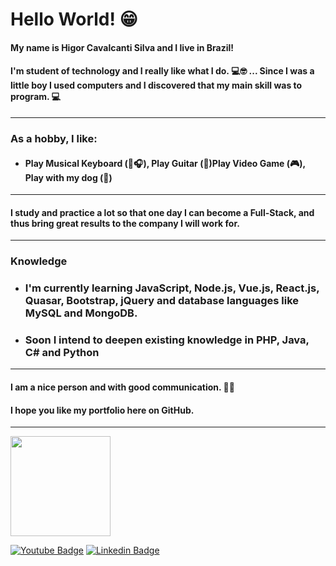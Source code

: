 # Hello World! 😁

#### My name is Higor Cavalcanti Silva and I live in Brazil!

#### I'm student of technology and I really like what I do. 💻🤓 ... Since I was a little boy I used computers and I discovered that my main skill was to program. 💻
---------------------------------------------------------
### **As a hobby, I like:**
- #### Play Musical Keyboard (🎹🎧), Play Guitar (🎸)Play Video Game (🎮), Play with my dog (🐶)
---------------------------------------------------------
#### **I study and practice a lot so that one day I can become a Full-Stack, and thus bring great results to the company I will work for.**
---------------------------------------------------------
### **Knowledge**

- ### I'm currently learning JavaScript, Node.js, Vue.js, React.js, Quasar, Bootstrap, jQuery and database languages ​​like MySQL and MongoDB.

- ### Soon I intend to deepen existing knowledge in PHP, Java, C# and Python
---------------------------------------------------------
#### I am a nice person and with good communication. 🙂😉

#### I hope you like my portfolio here on GitHub.
--------------------------------------------------------

[<img src="https://news.comschool.com.br/wp-content/uploads/2017/12/icone-instagram-e1512741581979.jpg" width="160">
](https://www.instagram.com/dev_hicker/)

[![Youtube Badge](https://img.shields.io/badge/-Youtube-FF0000?style=flat-square&labelColor=FF0000&logo=youtube&logoColor=white&link=https://www.youtube.com/channel/UCNxl5KiX66IxogBo33kSnfw?view_as=subscriber)](https://www.youtube.com/channel/UCNxl5KiX66IxogBo33kSnfw?view_as=subscriber)
[![Linkedin Badge](https://img.shields.io/badge/-LinkedIn-blue?style=flat-square&logo=Linkedin&logoColor=white&link=https://www.linkedin.com/in/higor-cavalcanti-silva-b645aa174/)](https://www.linkedin.com/in/higor-cavalcanti-silva-b645aa174/)
